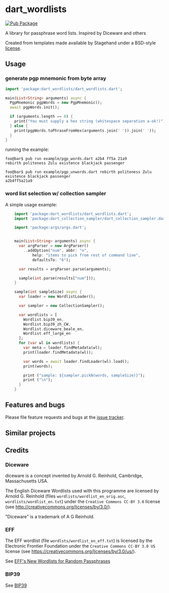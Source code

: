 # dart_wordlists
[![Pub Package](https://img.shields.io/pub/v/dart_wordlists.svg)](https://pub.dartlang.org/packages/dart_wordlists)

A library for passphrase word lists. Inspired by Diceware and others

Created from templates made available by Stagehand under a BSD-style
[license](https://github.com/dart-lang/stagehand/blob/master/LICENSE).

## Usage

### generate pgp mnemonic from byte array

```dart
import 'package:dart_wordlists/dart_wordlists.dart';

main(List<String> arguments) async {
  PgpMnemonic pgpWords = new PgpMnemonic();
  await pgpWords.init();

  if (arguments.length == 0) {
    print("You must supply a hex string (whitespace separation a-ok!)");
  } else {
    print(pgpWords.toPhraseFromHex(arguments.join(' ')).join(' '));
  }
}
```
running the example:
```console
foo@bar$ pub run example/pgp_words.dart a2b4 ff5a 21a9
rebirth politeness Zulu existence blackjack passenger

foo@bar$ pub run example/pgp_unwords.dart rebirth politeness Zulu existence blackjack passenger
a2b4ff5a21a9
```


### word list selection w/ collection sampler

A simple usage example:

```dart
    import 'package:dart_wordlists/dart_wordlists.dart';
    import 'package:dart_collection_sampler/dart_collection_sampler.dart';

    import 'package:args/args.dart';


    main(List<String> arguments) async {
      var argParser = new ArgParser()
        ..addOption("num", abbr: "n",
            help: "items to pick from rest of command line",
            defaultsTo: "6");

      var results = argParser.parse(arguments);

      sample(int.parse(results["num"]));
    }

    sample(int sampleSize) async {
      var loader = new WordlistLoader();

      var sampler = new CollectionSampler();

      var wordlists = [
        Wordlist.bip39_en,
        Wordlist.bip39_zh_CW,
        Wordlist.diceware_beale_en,
        Wordlist.eff_large_en
      ];
      for (var wl in wordlists) {
        var meta = loader.findMetadata(wl);
        print(loader.findMetadata(wl));

        var words = await loader.findLoader(wl).load();
        print(words);

        print ("sample: ${sampler.pickN(words, sampleSize)}");
        print ("\n");
      }
    }
```



## Features and bugs

Please file feature requests and bugs at the [issue tracker][tracker].

[tracker]: https://github.com/stevesea/dart_wordlists/issues

## Similar projects

## Credits


### Diceware

diceware is a concept invented by Arnold G. Reinhold, Cambridge, Massachusetts
USA.

The English Diceware Wordlists used with this programme are licensed
by Arnold G. Reinhold (files ``wordlists/wordlist_en_orig.asc``,
``wordlists/wordlist_en.txt``) under the `Creative Commons CC-BY 3.0`
license (see http://creativecommons.org/licenses/by/3.0/).

"Diceware" is a trademark of A G Reinhold.

### EFF

The EFF wordlist (file ``wordlsts/wordlist_en_eff.txt``) is licensed
by the Electronic Frontier Foundation under the `Creative Commons
CC-BY 3.0 US` license (see
https://creativecommons.org/licenses/by/3.0/us/).

See [EFF's New Wordlists for Random Passphrases](https://www.eff.org/deeplinks/2016/07/new-wordlists-random-passphrases)


### BIP39

See [BIP39](https://github.com/bitcoin/bips/blob/master/bip-0039.mediawiki)
